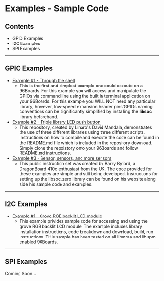 # Examples - Sample Code

## Contents

- GPIO Examples
- I2C Examples
- SPI Examples

***

## GPIO Examples

- [Example #1 - Through the shell](GPIO_Examples/Example_1.md)
   - This is the first and simplest example one could execute on a 96Boards. For this example you will access and manipulate the GPIOs via command line using the built in terminal application on your 96Boards. For this example you WILL NOT need any particular library, however, low-speed expansion header pins/GPIOs naming conventions can be significantly simplified by installing the **libsoc** library beforehand.
- [Example #2 - Triple library LED push button](GPIO_Examples/Example_2.md)
   - This repository, created by Linaro's David Mandala, demonstrates the use of three different libraries using three different scripts. Instructions on how to compile and execute the code can be found in the README.md file which is included in the repository download. Simply clone the repoistory onto your 96Boards and follow README.md instructions.
- [Example #3 - Sensor, sensors, and more sensors](GPIO_Examples/Example_3.md)
   - This public instruction set was created by Barry Byford, a DragonBoard 410c enthusiast from the UK. The code provided for these examples are simple and still being developed. Instructions for setting up the libsoc_zero library can be found on his website along side his sample code and examples.

***

## I2C Examples

- [Example #1 - Grove RGB backlit LCD module](I2C_Examples/Example_1.md)
   - This example privides sample code for accessing and using the grove RGB backlit LCD module. The example includes library installation instructions, code breakdown and download, build, run instructions. THis sample has been tested on all libmraa and libupm enabled 96Boards.

***

## SPI Examples

Coming Soon...
